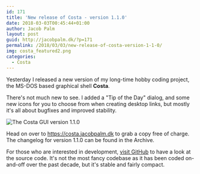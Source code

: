 ```yaml
---
id: 171
title: 'New release of Costa - version 1.1.0'
date: 2018-03-03T00:45:44+01:00
author: Jacob Palm
layout: post
guid: http://jacobpalm.dk/?p=171
permalink: /2018/03/03/new-release-of-costa-version-1-1-0/
img: costa_featured2.png
categories:
  - Costa
---
```

Yesterday I released a new version of my long-time hobby coding project, the MS-DOS based graphical shell **Costa**.

There's not much new to see. I added a "Tip of the Day" dialog, and some new icons for you to choose from when creating desktop links, but mostly it's all about bugfixes and improved stability.

![The Costa GUI version 1.1.0]({{site.baseurl}}/assets/img/110.png)

Head on over to <https://costa.jacobpalm.dk> to grab a copy free of charge. The changelog for version 1.1.0 can be found in the Archive.

For those who are interested in development, [visit GitHub](https://github.com/jacobpalm/costa) to have a look at the source code. It's not the most fancy codebase as it has been coded on-and-off over the past decade, but it's stable and fairly compact.
